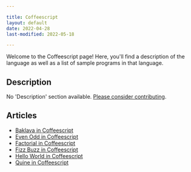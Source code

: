 ```yaml
---

title: Coffeescript
layout: default
date: 2022-04-28
last-modified: 2022-05-18

---
```


Welcome to the Coffeescript page! Here, you'll find a description of the language as well as a list of sample programs in that language.

## Description

No 'Description' section available. [Please consider contributing](https://github.com/TheRenegadeCoder/sample-programs-website).

## Articles

- [Baklava in Coffeescript](https://sampleprograms.io/projects/baklava/coffeescript)
- [Even Odd in Coffeescript](https://sampleprograms.io/projects/even-odd/coffeescript)
- [Factorial in Coffeescript](https://sampleprograms.io/projects/factorial/coffeescript)
- [Fizz Buzz in Coffeescript](https://sampleprograms.io/projects/fizz-buzz/coffeescript)
- [Hello World in Coffeescript](https://sampleprograms.io/projects/hello-world/coffeescript)
- [Quine in Coffeescript](https://sampleprograms.io/projects/quine/coffeescript)